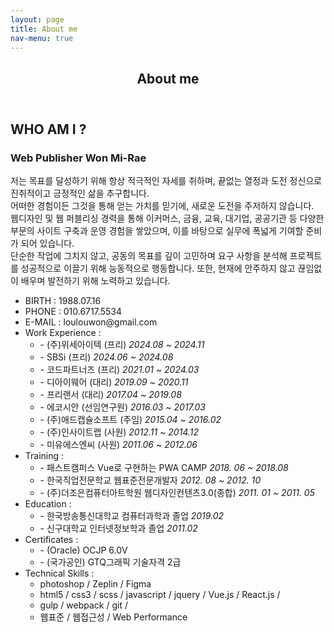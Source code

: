 ```yaml
---
layout: page
title: About me
nav-menu: true
---
```


<!-- Main -->
<div id="main" class="alt">

<!-- One -->
<section id="one">
	<div class="inner">
		<header class="major">
			<h1>About me</h1>
		</header>                
		<div class="about-box">
            <h2>WHO AM I ?</h2>
            <h3>Web Publisher <span>Won Mi-Rae</span></h3>
            <p class="txt">
             저는 목표를 달성하기 위해 항상 적극적인 자세를 취하며, 끝없는 열정과 도전 정신으로 진취적이고 긍정적인 삶을 추구합니다.<br>
             어떠한 경험이든 그것을 통해 얻는 가치를 믿기에, 새로운 도전을 주저하지 않습니다.<br>
             웹디자인 및 웹 퍼블리싱 경력을 통해 이커머스, 금융, 교육, 대기업, 공공기관 등 다양한 부문의 사이트 구축과 운영 경험을 쌓았으며,
             이를 바탕으로 실무에 폭넓게 기여할 준비가 되어 있습니다.<br>
             단순한 작업에 그치지 않고, 공동의 목표를 깊이 고민하며 요구 사항을 분석해 프로젝트를 성공적으로 이끌기 위해 능동적으로 행동합니다.
             또한, 현재에 안주하지 않고 끊임없이 배우며 발전하기 위해 노력하고 있습니다.
            </p>       
            <ul class="profile-box">
                <li><span>BIRTH :</span> 1988.07.16</li>
                <li><span>PHONE :</span> 010.6717.5534</li>
                <li><span>E-MAIL :</span> loulouwon@gmail.com</li>
                <li><span>Work Experience :</span>
                    <ul>
                        <li>- (주)위세아이텍 (프리) <em>2024.08 ~ 2024.11</em></li>
                        <li>- SBSi (프리) <em>2024.06 ~ 2024.08</em></li>
                        <li>- 코드파트너즈 (프리) <em>2021.01 ~ 2024.03</em></li>
                        <li>- 디아이웨어 (대리) <em>2019.09 ~ 2020.11</em></li>
                        <li>- 프리랜서 (대리) <em>2017.04 ~ 2019.08</em></li>
                        <li>- 에코시안 (선임연구원) <em>2016.03 ~ 2017.03</em></li>
                        <li>- (주)애드캡슐소프트 (주임) <em>2015.04 ~ 2016.02</em></li>
                        <li>- (주)인사이트랩 (사원) <em>2012.11 ~ 2014.12</em></li>
                        <li>- 미유에스엔씨 (사원) <em>2011.06 ~ 2012.06</em></li>
                    </ul>
                </li>
                <li><span>Training :</span>
                    <ul>
                        <li>- 패스트캠퍼스 Vue로 구현하는 PWA CAMP <em>2018. 06 ~ 2018.08</em></li>
                        <li>- 한국직업전문학교 웹표준전문개발자 <em>2012. 08 ~ 2012. 10</em></li>
                        <li>- (주)더조은컴퓨터아트학원 웹디자인컨텐츠3.0(종합) <em>2011. 01 ~ 2011. 05</em></li>
                    </ul>
                </li>
                <li><span>Education :</span>
                    <ul>
                        <li>- 한국방송통신대학교 컴퓨터과학과 졸업 <em>2019.02</em></li>
                        <li>- 신구대학교 인터넷정보학과 졸업 <em>2011.02</em></li>
                    </ul>
                </li>
                <li><span>Certificates :</span>
                    <ul>
                        <li>- (Oracle) OCJP 6.0V</li>
                        <li>- (국가공인) GTQ그래픽 기술자격 2급</li>
                    </ul>
                </li>
                <li><span class="txt-org">Technical Skills :</span>
                    <ul>
                        <li>photoshop / Zeplin / Figma</li>
                        <li>html5 / css3 / scss / javascript / jquery / Vue.js / React.js / </li>
                        <li>gulp / webpack / git /</li>
                        <li>웹표준 / 웹접근성 / Web Performance</li>
                    </ul>
                </li>
            </ul>           
        </div>
    </div>
</section>

</div>
